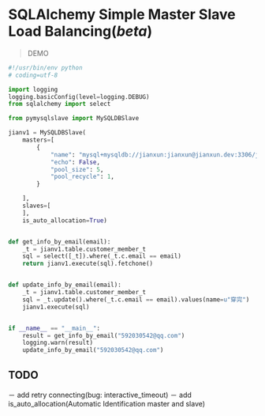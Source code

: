 # SQLAlchemy Simple Master Slave Load Balancing(***beta***)


> DEMO
``` python
#!/usr/bin/env python
# coding=utf-8

import logging
logging.basicConfig(level=logging.DEBUG)
from sqlalchemy import select

from pymysqlslave import MySQLDBSlave

jianv1 = MySQLDBSlave(
    masters=[
        {
            "name": "mysql+mysqldb://jianxun:jianxun@jianxun.dev:3306/jianxunv2?charset=utf8",
            "echo": False,
            "pool_size": 5,
            "pool_recycle": 1,
        }

    ],
    slaves=[
    ],
    is_auto_allocation=True)


def get_info_by_email(email):
    _t = jianv1.table.customer_member_t
    sql = select([_t]).where(_t.c.email == email)
    return jianv1.execute(sql).fetchone()


def update_info_by_email(email):
    _t = jianv1.table.customer_member_t
    sql = _t.update().where(_t.c.email == email).values(name=u"穿完")
    jianv1.execute(sql)


if __name__ == "__main__":
    result = get_info_by_email("592030542@qq.com")
    logging.warn(result)
    update_info_by_email("592030542@qq.com")
```


## TODO
－ add retry connecting(bug: interactive_timeout)
－ add is_auto_allocation(Automatic Identification master and slave)
